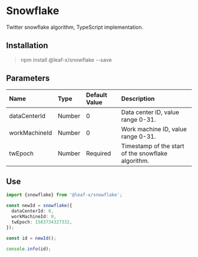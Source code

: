 # Snowflake

Twitter snowflake algorithm, TypeScript implementation.

## Installation

> npm install @leaf-x/snowflake --save

## Parameters

| Name          | Type   | Default Value | Description                                        |
| :------------ | :----- | :------------ | :------------------------------------------------- |
| dataCenterId  | Number | 0             | Data center ID, value range 0-31.                  |
| workMachineId | Number | 0             | Work machine ID, value range 0-31.                 |
| twEpoch       | Number | Required      | Timestamp of the start of the snowflake algorithm. |

## Use

```typescript
import {snowflake} from '@leaf-x/snowflake';

const newId = snowflake({
  dataCenterId: 0,
  workMachineId: 0,
  twEpoch: 1583734327332,
});

const id = newId();

console.info(id);
```
